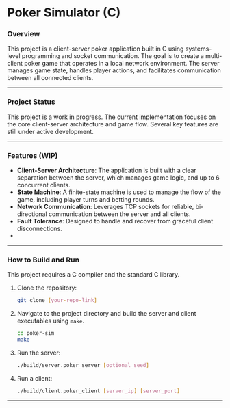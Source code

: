 # Poker Simulator (C)

### Overview
This project is a client-server poker application built in C using systems-level programming and socket communication. The goal is to create a multi-client poker game that operates in a local network environment. The server manages game state, handles player actions, and facilitates communication between all connected clients.

---

### Project Status
This project is a work in progress. The current implementation focuses on the core client-server architecture and game flow. Several key features are still under active development.

---

### Features (WIP)
-   **Client-Server Architecture**: The application is built with a clear separation between the server, which manages game logic, and up to 6 concurrent clients.
-   **State Machine**: A finite-state machine is used to manage the flow of the game, including player turns and betting rounds.
-   **Network Communication**: Leverages TCP sockets for reliable, bi-directional communication between the server and all clients.
-   **Fault Tolerance**: Designed to handle and recover from graceful client disconnections.
-   
---

### How to Build and Run
This project requires a C compiler and the standard C library.

1.  Clone the repository:
    ```bash
    git clone [your-repo-link]
    ```
2.  Navigate to the project directory and build the server and client executables using `make`.
    ```bash
    cd poker-sim
    make
    ```
3.  Run the server:
    ```bash
    ./build/server.poker_server [optional_seed]
    ```
4.  Run a client:
    ```bash
    ./build/client.poker_client [server_ip] [server_port]
    ```

---
